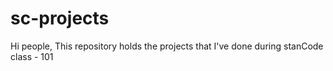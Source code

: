 # sc-projects
Hi people,
This repository holds the projects that I've done during stanCode class - 101
